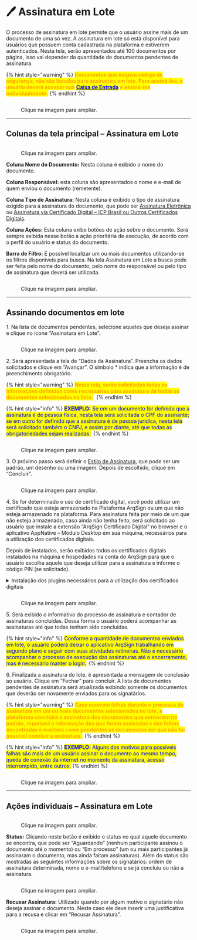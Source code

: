 # 🖊 Assinatura em Lote

O processo de assinatura em lote permite que o usuário assine mais de um documento de uma só vez. A assinatura em lote só está disponível para usuários que possuem conta cadastrada na plataforma e estiverem autenticados. Nesta tela, serão apresentados até 100 documentos por página, isso vai depender da quantidade de documentos pendentes de assinatura. 

{% hint style="warning" %}
<mark style="color:orange;">**Documentos que exigem código de segurança, não são listados para assinatura em lote. Para assiná-los, o usuário deverá acessar sua**</mark> [<mark style="color:blue;">**Caixa de Entrada**</mark>](../caixa-postal/caixa-de-entrada.md) <mark style="color:orange;">**e assiná-los individualmente.**</mark>
{% endhint %}

<figure><img src="../.gitbook/assets/lote1.png" alt=""><figcaption><p>Clique na imagem para ampliar.</p></figcaption></figure>

***

## Colunas da tela principal – Assinatura em Lote

<figure><img src="../.gitbook/assets/lote02.png" alt=""><figcaption><p>Clique na imagem para ampliar.</p></figcaption></figure>

**Coluna Nome do Documento:** Nesta coluna é exibido o nome do documento.&#x20;

**Coluna Responsável:** esta coluna são apresentados o nome e e-mail de quem enviou o documento (remetente).  &#x20;

**Coluna Tipo de Assinatura:** Nesta coluna é exibido o tipo de assinatura exigido para a assinatura do documento, que pode ser [Assinatura Eletrônica](assinatura-de-documentos.md#a.-assinatura-eletronica) ou [Assinatura via Certificado Digital – ICP Brasil ou Outros Certificados Digitais](assinatura-de-documentos.md#b.-assinatura-digital-icp-brasil-e-outros).

**Coluna Ações:** Esta coluna exibe botões de ação sobre o documento. Será sempre exibida nesse botão a ação prioritária de execução, de acordo com o perfil do usuário e status do documento. &#x20;

**Barra de Filtro:** É possível localizar um ou mais documentos utilizando-se os filtros disponíveis para busca. Na tela Assinatura em Lote a busca pode ser feita pelo nome do documento, pelo nome do responsável ou pelo tipo de assinatura que deverá ser utilizada.&#x20;

<figure><img src="../.gitbook/assets/lote03.png" alt=""><figcaption><p>Clique na imagem para ampliar.</p></figcaption></figure>

***

## Assinando documentos em lote 

1\. Na lista de documentos pendentes, selecione aqueles que deseja assinar e clique no ícone “Assinatura em Lote”. &#x20;

<figure><img src="../.gitbook/assets/lote07.png" alt=""><figcaption><p>Clique na imagem para ampliar.</p></figcaption></figure>

2\. Será apresentada a tela de “Dados da Assinatura”. Preencha os dados solicitados e clique em “Avançar”. O símbolo \* indica que a informação é de preenchimento obrigatório.&#x20;

{% hint style="warning" %}
<mark style="color:orange;">**Nesta tela, serão solicitadas todas as informações definidas como necessárias para assinatura de todos os documentos selecionados na lista.**</mark>  
{% endhint %}

{% hint style="info" %}
<mark style="color:blue;">**EXEMPLO:**</mark> <mark style="color:blue;"></mark><mark style="color:blue;">Se em um documento for definido que a assinatura é de pessoa física, nesta tela será solicitada o CPF do assinante; se em outro for definido que a assinatura é de pessoa jurídica, nesta tela será solicitado também o CNPJ, e assim por diante, até que todas as obrigatoriedades sejam realizadas.</mark> 
{% endhint %}

<figure><img src="../.gitbook/assets/lote08.png" alt=""><figcaption><p>Clique na imagem para ampliar.</p></figcaption></figure>

3\. O próximo passo será definir o [Estilo de Assinatura](broken-reference), que pode ser um padrão, um desenho ou uma imagem. Depois de escolhido, clique em “Concluir”. &#x20;

<figure><img src="../.gitbook/assets/lote09.png" alt=""><figcaption><p>Clique na imagem para ampliar.</p></figcaption></figure>

4\. Se for determinado o uso de certificado digital, você pode utilizar um certificado que esteja armazenado na Plataforma ArqSign ou um que não esteja armazenado na plataforma. Para assinatura feita por meio de um que não esteja armazenado, caso ainda não tenha feito, será solicitado ao usuário que instale a extensão “ArqSign Certificado Digital” no browser e o aplicativo AppNative – Módulo Desktop em sua máquina, necessários para a utilização dos certificados digitais.&#x20;

Depois de instalados, serão exibidos todos os certificados digitais instalados na máquina e hospedados na conta do ArqSign para que o usuário escolha aquele que deseja utilizar para a assinatura e informe o código PIN (se solicitado).  &#x20;

<details>

<summary>Instalação dos plugins necessários para a utilização dos certificados digitais</summary>

Caso ainda não tenha feito, ao assinar um documento pela primeira vez utilizando um certificado digital será solicitado ao usuário que instale os plugins “ArqSign Certificado Digital” (disponível [clicando aqui](https://chrome.google.com/webstore/detail/arqsign-certificado-digit/fjdnpmenmpfadeojgkhgiogiclmcjgbp?hl=pt-br)) e AppNative – Módulo Desktop (disponibilizado durante o processo).

<img src="../.gitbook/assets/assinatura01.png" alt="" data-size="original">

1\. Ao clicar em “Instalar Agora”, será aberta a janela com o link para o download do plugin “ArqSign Certificado Digital”.&#x20;

<img src="../.gitbook/assets/assinatura02.png" alt="" data-size="original">

2\. Faça a instalação da extensão de acordo com o navegador que estiver utilizando.&#x20;

<img src="../.gitbook/assets/assinatura03.png" alt="" data-size="original"><img src="../.gitbook/assets/assinatura04.png" alt="" data-size="original">

3\. Depois da concluir a primeira instalação, retorne à plataforma ArqSign e prossiga com a instalação do aplicativo AppNative clicando em “Clique aqui para fazer o download...”.&#x20;

<img src="../.gitbook/assets/assinatura05.png" alt="" data-size="original"><img src="../.gitbook/assets/assinatura07.png" alt="" data-size="original">

4\.  Depois de concluir a segunda instalação, retorne à plataforma ArqSign. Será exibida uma mensagem de conclusão das instalações.&#x20;

<img src="../.gitbook/assets/assinatura08.png" alt="" data-size="original">

</details>

<figure><img src="../.gitbook/assets/lote10.png" alt=""><figcaption><p>Clique na imagem para ampliar.</p></figcaption></figure>

5\. Será exibido o informativo do processo de assinatura e contador de assinaturas concluídas. Dessa forma o usuário poderá acompanhar as assinaturas até que todas tenham sido concluídas. &#x20;

{% hint style="info" %}
<mark style="color:blue;">Conforme a quantidade de documentos enviados em lote, o usuário poderá deixar o aplicativo ArqSign trabalhando em segundo plano e seguir com suas atividades rotineiras. Não é necessário acompanhar o processo de execução das assinaturas até o encerramento, mas é necessário manter o login.</mark> 
{% endhint %}

6\. Finalizada a assinatura do lote, é apresentada a mensagem de conclusão ao usuário. Clique em “Fechar” para concluir. A lista de documentos pendentes de assinatura será atualizada exibindo somente os documentos que deverão ser novamente enviados para os signatários. &#x20;

{% hint style="warning" %}
<mark style="color:orange;">**Caso ocorram falhas durante o processo de assinatura em um ou mais documentos selecionados no lote, a plataforma concluirá a assinatura dos documentos que estiverem no padrão, reportará a informação dos que foram assinados e das falhas encontradas e manterá como pendentes os documentos em que não foi possível concluir a assinatura.**</mark> 
{% endhint %}

{% hint style="info" %}
<mark style="color:blue;">**EXEMPLO:**</mark> <mark style="color:blue;"></mark><mark style="color:blue;">Alguns dos motivos para possíveis falhas são mais de um usuário assinar o documento ao mesmo tempo, queda de conexão da internet no momento da assinatura, acesso interrompido, entre outros.</mark>
{% endhint %}

<figure><img src="../.gitbook/assets/lote11.png" alt=""><figcaption><p>Clique na imagem para ampliar.</p></figcaption></figure>

***

## Ações individuais – Assinatura em Lote

<figure><img src="../.gitbook/assets/lote04.png" alt=""><figcaption><p>Clique na imagem para ampliar.</p></figcaption></figure>

**Status:** Clicando neste botão é exibido o status no qual aquele documento se encontra, que pode ser “Aguardando” (nenhum participante assinou o documento até o momento) ou “Em processo” (um ou mais participantes já assinaram o documento, mas ainda faltam assinaturas). Além do status são mostradas as seguintes informações sobre os signatários: ordem de assinatura determinada, nome e e-mail/telefone e se já concluiu ou não a assinatura.&#x20;

<figure><img src="../.gitbook/assets/lote05.png" alt=""><figcaption><p>Clique na imagem para ampliar.</p></figcaption></figure>

**Recusar Assinatura:** Utilizado quando por algum motivo o signatário não deseja assinar o documento. Neste caso ele deve inserir uma justificativa para a recusa e clicar em “Recusar Assinatura”. &#x20;

<figure><img src="../.gitbook/assets/lote06.png" alt=""><figcaption><p>Clique na imagem para ampliar.</p></figcaption></figure>

